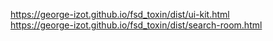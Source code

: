 https://george-izot.github.io/fsd_toxin/dist/ui-kit.html<br>
https://george-izot.github.io/fsd_toxin/dist/search-room.html
